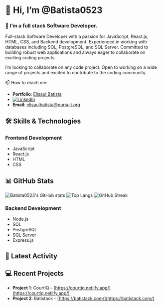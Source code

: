 # 👋 Hi, I’m @Batista0523

### 👀 I’m a full stack Software Developer.

Full-stack Software Developer with a passion for JavaScript, React.js, HTML, CSS, and Backend development. Experienced in working with databases including SQL, PostgreSQL, and SQL Server. Committed to building robust web applications and always eager to collaborate on exciting coding projects.

I’m looking to collaborate on any code project. Open to working on a wide range of projects and excited to contribute to the coding community.

📫 How to reach me:
- **Portfolio**: [Elisaul Batista](https://elisaulbatista.net/)
- [![LinkedIn](https://img.shields.io/badge/LinkedIn-0077B5?style=for-the-badge&logo=linkedin&logoColor=white)](https://www.linkedin.com/in/elisaul-batista/)
- **Email**: elisaulbatista@pursuit.org

## 🛠 Skills & Technologies

### Frontend Development
- JavaScript
- React.js
- HTML
- CSS
  
  
## 📊 GitHub Stats
![Batista0523's GitHub stats](https://github-readme-stats.vercel.app/api?username=Batista0523&show_icons=true&theme=radical)
![Top Langs](https://github-readme-stats.vercel.app/api/top-langs/?username=Batista0523&layout=compact&theme=radical)
![GitHub Streak](https://github-readme-streak-stats.herokuapp.com/?user=Batista0523&theme=radical)

### Backend Development
- Node.js
- SQL
- PostgreSQL
- SQL Server
- Express.js


## 🚀 Latest Activity
<!--START_SECTION:activity-->
<!--END_SECTION:activity-->

## 💻 Recent Projects
- **Project 1**: CourtIQ - [https://courtiq.netlify.app/](https://courtiq.netlify.app/)
- **Project 2**: Batistack - [https://batistack.com/](https://batistack.com/)
